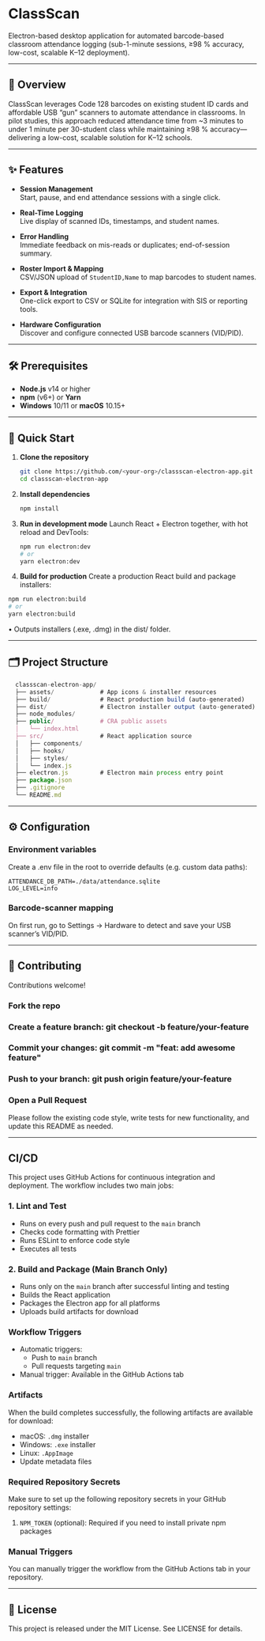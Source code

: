 # ClassScan

Electron-based desktop application for automated barcode-based classroom attendance logging (sub-1-minute sessions, ≥98 % accuracy, low-cost, scalable K–12 deployment).

---

## 📖 Overview

ClassScan leverages Code 128 barcodes on existing student ID cards and affordable USB “gun” scanners to automate attendance in classrooms. In pilot studies, this approach reduced attendance time from ~3 minutes to under 1 minute per 30-student class while maintaining ≥98 % accuracy—delivering a low-cost, scalable solution for K–12 schools.

---

## ✨ Features

- **Session Management**  
  Start, pause, and end attendance sessions with a single click.

- **Real-Time Logging**  
  Live display of scanned IDs, timestamps, and student names.

- **Error Handling**  
  Immediate feedback on mis-reads or duplicates; end-of-session summary.

- **Roster Import & Mapping**  
  CSV/JSON upload of `StudentID,Name` to map barcodes to student names.

- **Export & Integration**  
  One-click export to CSV or SQLite for integration with SIS or reporting tools.

- **Hardware Configuration**  
  Discover and configure connected USB barcode scanners (VID/PID).

---

## 🛠 Prerequisites

- **Node.js** v14 or higher  
- **npm** (v6+) or **Yarn**  
- **Windows** 10/11 or **macOS** 10.15+  

---

## 🚀 Quick Start

1. **Clone the repository**  
   ```bash
   git clone https://github.com/<your-org>/classscan-electron-app.git
   cd classscan-electron-app
   ```

2. **Install dependencies**
   ```bash
   npm install
   ```

3. **Run in development mode**
Launch React + Electron together, with hot reload and DevTools:
   ```bash
   npm run electron:dev
   # or
   yarn electron:dev
   ```

4. **Build for production**
Create a production React build and package installers:
  ```bash
  npm run electron:build
  # or
  yarn electron:build
  ```

• Outputs installers (.exe, .dmg) in the dist/ folder.

---

## 🗂 Project Structure
  ```javascript
    classscan-electron-app/
    ├── assets/             # App icons & installer resources
    ├── build/              # React production build (auto-generated)
    ├── dist/               # Electron installer output (auto-generated)
    ├── node_modules/       
    ├── public/             # CRA public assets
    │   └── index.html
    ├── src/                # React application source
    │   ├── components/
    │   ├── hooks/
    │   ├── styles/
    │   └── index.js
    ├── electron.js         # Electron main process entry point
    ├── package.json
    ├── .gitignore
    └── README.md
  ```

---

## ⚙️ Configuration

### Environment variables
Create a .env file in the root to override defaults (e.g. custom data paths):

```env
ATTENDANCE_DB_PATH=./data/attendance.sqlite
LOG_LEVEL=info
```

### Barcode-scanner mapping
On first run, go to Settings → Hardware to detect and save your USB scanner’s VID/PID.

---

## 🤝 Contributing 
Contributions welcome!

### Fork the repo

### Create a feature branch: git checkout -b feature/your-feature

### Commit your changes: git commit -m "feat: add awesome feature"

### Push to your branch: git push origin feature/your-feature

### Open a Pull Request

Please follow the existing code style, write tests for new functionality, and update this README as needed.

---

## CI/CD

This project uses GitHub Actions for continuous integration and deployment. The workflow includes two main jobs:

### 1. Lint and Test
- Runs on every push and pull request to the `main` branch
- Checks code formatting with Prettier
- Runs ESLint to enforce code style
- Executes all tests

### 2. Build and Package (Main Branch Only)
- Runs only on the `main` branch after successful linting and testing
- Builds the React application
- Packages the Electron app for all platforms
- Uploads build artifacts for download

### Workflow Triggers
- Automatic triggers:
  - Push to `main` branch
  - Pull requests targeting `main`
- Manual trigger: Available in the GitHub Actions tab

### Artifacts
When the build completes successfully, the following artifacts are available for download:
- macOS: `.dmg` installer
- Windows: `.exe` installer
- Linux: `.AppImage`
- Update metadata files

### Required Repository Secrets

Make sure to set up the following repository secrets in your GitHub repository settings:

1. `NPM_TOKEN` (optional): Required if you need to install private npm packages

### Manual Triggers

You can manually trigger the workflow from the GitHub Actions tab in your repository.

---

## 📄 License
This project is released under the MIT License. See LICENSE for details.
